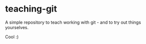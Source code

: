 # teaching-git
A simple repository to teach working with git - and to try out things yourselves.

Cool :) 
